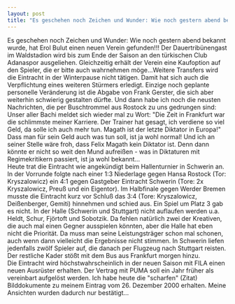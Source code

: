 ```yaml
---
layout: post
title: "Es geschehen noch Zeichen und Wunder: Wie noch gestern abend bekannt wurde, hat Erol Bulut einen neuen Verein gefunden!!!"
---
```


Es geschehen noch Zeichen und Wunder: Wie noch gestern abend bekannt wurde, hat Erol Bulut einen neuen Verein gefunden!!! Der Dauertribünengast im Waldstadion wird bis zum Ende der Saison an den türkischen Club Adanaspor ausgeliehen. Gleichzeitig erhält der Verein eine Kaufoption auf den Spieler, die er bitte auch wahrnehmen möge...Weitere Transfers wird die Eintracht in der Winterpause nicht tätigen. Damit hat sich auch die Verpflichtung eines weiteren Stürmers erledigt. Einzige noch geplante personelle Veränderung ist die Abgabe von Frank Gerster, die sich aber weiterhin schwierig gestalten dürfte. Und dann habe ich noch die neusten Nachrichten, die per Buschtrommel aus Rostock zu uns gedrungen sind: Unser aller Bachi meldet sich wieder mal zu Wort: "Die Zeit in Frankfurt war die schlimmste meiner Karriere. Der Trainer hat gesagt, ich verdiene so viel Geld, da solle ich auch mehr tun. Magath ist der letzte Diktator in Europa!" Dass man für sein Geld auch was tun soll, ist ja wohl normal! Und ich an seiner Stelle wäre froh, dass Felix Magath kein Diktator ist. Denn dann könnte er nicht so weit den Mund aufreißen - was in Diktaturen mit Regimekritikern passiert, ist ja wohl bekannt...  
Heute trat die Eintracht wie angekündigt beim Hallenturnier in Schwerin an. In der Vorrunde folgte nach einer 1:3 Niederlage gegen Hansa Rostock (Tor: Kryszalowicz) ein 4:1 gegen Gastgeber Eintracht Schwerin (Tore: 2x Kryszalowicz, Preuß und ein Eigentor). Im Halbfinale gegen Werder Bremen musste die Eintracht kurz vor Schluß das 3:4 (Tore: Kryszalowicz, Deißenberger, Gemiti) hinnehmen und schied aus. Ein Spiel um Platz 3 gab es nicht. In der Halle (Schwerin und Stuttgart) nicht auflaufen werden u.a. Heldt, Schur, Fjörtoft und Sobotzik. Da fehlen natürlich zwei der Kreativen, die auch mal einen Gegner ausspielen könnten, aber die Halle hat eben nicht die Priorität. Da muss man seine Leistungsträger schon mal schonen, auch wenn dann vielleicht die Ergebnisse nicht stimmen. In Schwerin liefen jedenfalls zwölf Spieler auf, die danach per Flugzeug nach Stuttgart reisten. Der restliche Kader stößt mit dem Bus aus Frankfurt morgen hinzu.  
Die Eintracht wird höchstwahrscheinlich in der neuen Saison mit FILA einen neuen Ausrüster erhalten. Der Vertrag mit PUMA soll ein Jahr früher als vereinbart aufgelöst werden. Ich habe heute die "scharfen" (Zitat) Bilddokumente zu meinem Eintrag vom 26. Dezember 2000 erhalten. Meine Ansichten wurden dadurch nur bestätigt...
